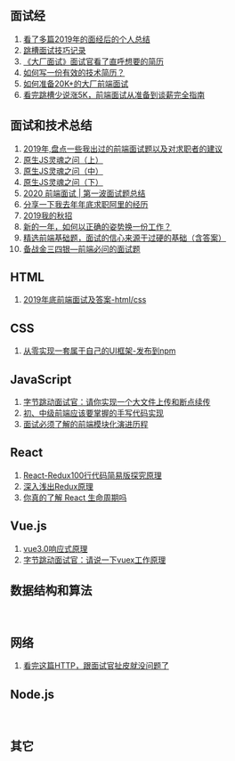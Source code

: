 ## 面试经
1. [看了多篇2019年的面经后的个人总结](https://www.cnblogs.com/strick/p/11819648.html)
2. [跳槽面试技巧记录](https://www.cnblogs.com/strick/p/12124272.html)
3. [《大厂面试》面试官看了直呼想要的简历](https://www.cnblogs.com/aobing/p/12117044.html)
4. [如何写一份有效的技术简历？](http://www.ruanyifeng.com/blog/2020/01/technical-resume.html)
5. [如何准备20K+的大厂前端面试](https://juejin.im/post/5e16e64f5188254be37422f8)
6. [看完跳槽少说涨5K，前端面试从准备到谈薪完全指南](https://juejin.im/post/5dfef50751882512444027eb)

## 面试和技术总结
1. [2019年,盘点一些我出过的前端面试题以及对求职者的建议](https://juejin.im/post/5e2715f06fb9a02fe34bc73c)
2. [原生JS灵魂之问（上）](https://juejin.im/post/5df5bcea6fb9a016091def69)
3. [原生JS灵魂之问（中）](https://juejin.im/post/5dbebbfa51882524c507fddb)
4. [原生JS灵魂之问（下）](https://juejin.im/post/5dd8b3a851882572f56b578f)
5. [2020 前端面试 | 第一波面试题总结](https://juejin.im/post/5e3d898cf265da5732551a56)
6. [分享一下我去年年底求职阿里的经历](https://juejin.im/post/5e43908de51d4534ec004cbe)
7. [2019我的秋招](https://juejin.im/post/5e44b6faf265da5715630463)
8. [新的一年，如何以正确的姿势换一份工作？](https://segmentfault.com/a/1190000021728886)
9. [精选前端基础题，面试的信心来源于过硬的基础（含答案）](https://juejin.im/post/5e38ff35f265da5762132040)
10. [备战金三四银—前端必问的面试题](https://segmentfault.com/a/1190000021698504)

## HTML
1. [2019年底前端面试及答案-html/css](https://juejin.im/post/5e43d800f265da575b1bafdc) 

## CSS
1. [从零实现一套属于自己的UI框架-发布到npm](https://juejin.im/post/5e200ee86fb9a02fdd38986d)

## JavaScript
1. [字节跳动面试官：请你实现一个大文件上传和断点续传](https://juejin.im/post/5dff8a26e51d4558105420ed)
2. [初、中级前端应该要掌握的手写代码实现](https://juejin.im/post/5e24590ef265da3e152d27bc)
3. [面试必须了解的前端模块化演进历程](https://juejin.im/post/5e2daa2cf265da3e3113a6ba)


## React
1. [React-Redux100行代码简易版探究原理](https://juejin.im/post/5e1995a66fb9a02fdc3a44b4)
2. [深入浅出Redux原理](https://zhuanlan.zhihu.com/p/50247513)
3. [你真的了解 React 生命周期吗](https://juejin.im/post/5df648836fb9a016526eba01)

## Vue.js
1. [vue3.0响应式原理](https://juejin.im/post/5e2d5222e51d454d776aae11)
2. [字节跳动面试官：请说一下vuex工作原理](https://juejin.im/post/5e410aade51d4526fc748cf6)

## 数据结构和算法
&nbsp; 

## 网络
1. [看完这篇HTTP，跟面试官扯皮就没问题了](https://juejin.im/post/5e1870736fb9a02fef3a5dcb)

## Node.js
&nbsp; 

## 其它
&nbsp;
